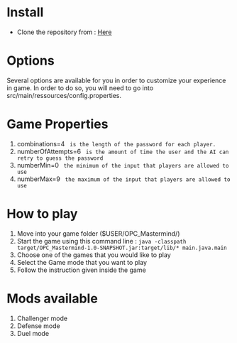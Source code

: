 # Install

- Clone the repository from : [Here](https://github.com/Lufen34/OPC_Mastermind)

# Options

Several options are available for you in order to customize your experience in game. In order to do so, you will need to go into src/main/ressources/config.properties.

# Game Properties
1. combinations=4 ` is the length of the password for each player.`
2. numberOfAttempts=6 ` is the amount of time the user and the AI can retry to guess the password`
4. numberMin=0 ` the minimum of the input that players are allowed to use`
5. numberMax=9 ` the maximum of the input that players are allowed to use`

# How to play
1. Move into your game folder ($USER/OPC_Mastermind/)
2. Start the game using this command line : `java -classpath target/OPC_Mastermind-1.0-SNAPSHOT.jar:target/lib/* main.java.main`
3. Choose one of the games that you would like to play
4. Select the Game mode that you want to play
5. Follow the instruction given inside the game

# Mods available
1. Challenger mode
2. Defense mode
3. Duel mode